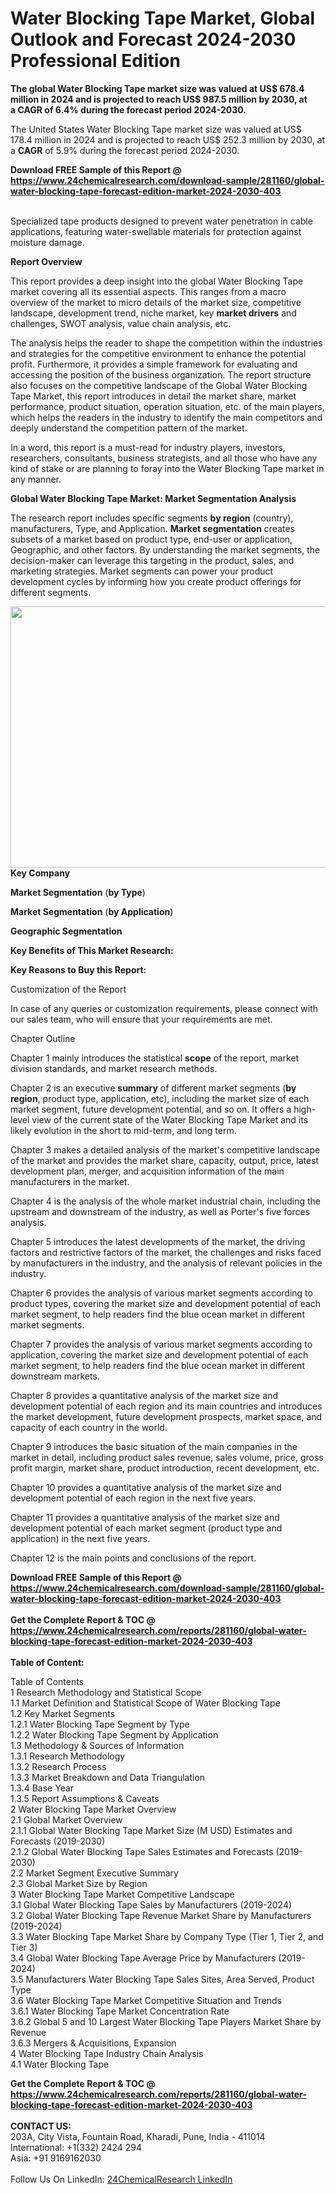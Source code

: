 <h1>Water Blocking Tape Market, Global Outlook and Forecast 2024-2030 Professional Edition</h1><p><strong>The global Water Blocking Tape market size was valued at US$ 678.4 million in 2024 and is projected to reach US$ 987.5 million by 2030, at a CAGR of 6.4% during the forecast period 2024-2030.</strong></p><p>
</p><p>The United States Water Blocking Tape market size was valued at US$ 178.4 million in 2024 and is projected to reach US$ 252.3 million by 2030, at a <strong>CAGR</strong> of 5.9% during the forecast period 2024-2030.</p><div><b>Download FREE Sample of this Report @ 
            <a href="https://www.24chemicalresearch.com/download-sample/281160/global-water-blocking-tape-forecast-edition-market-2024-2030-403">
            https://www.24chemicalresearch.com/download-sample/281160/global-water-blocking-tape-forecast-edition-market-2024-2030-403</a></b></div><br><p>
</p><p>Specialized tape products designed to prevent water penetration in cable applications, featuring water-swellable materials for protection against moisture damage.</p><p>
</p><p><strong>Report Overview</strong></p><p>
</p><p>This report provides a deep insight into the global Water Blocking Tape market covering all its essential aspects. This ranges from a macro overview of the market to micro details of the market size, competitive landscape, development trend, niche market, key <strong>market drivers</strong> and challenges, SWOT analysis, value chain analysis, etc.</p><p>
</p><p></p><p>
</p><p>The analysis helps the reader to shape the competition within the industries and strategies for the competitive environment to enhance the potential profit. Furthermore, it provides a simple framework for evaluating and accessing the position of the business organization. The report structure also focuses on the competitive landscape of the Global Water Blocking Tape Market, this report introduces in detail the market share, market performance, product situation, operation situation, etc. of the main players, which helps the readers in the industry to identify the main competitors and deeply understand the competition pattern of the market.</p><p>
</p><p>In a word, this report is a must-read for industry players, investors, researchers, consultants, business strategists, and all those who have any kind of stake or are planning to foray into the Water Blocking Tape market in any manner.</p><p>
</p><p><strong>Global Water Blocking Tape Market: Market Segmentation Analysis</strong></p><p>
</p><p>The research report includes specific segments <strong>by region</strong> (country), manufacturers, Type, and Application. <strong>Market segmentation</strong> creates subsets of a market based on product type, end-user or application, Geographic, and other factors. By understanding the market segments, the decision-maker can leverage this targeting in the product, sales, and marketing strategies. Market segments can power your product development cycles by informing how you create product offerings for different segments.</p><p>
</p><p></p><p>
</p><p><strong><img alt="" src="https://24chemicalresearch.com/assets/report-images/WaterBlockingTapeEditionMarket.png" style="height:418px; width:731px">Key Company</strong></p><p>
</p><p>
</p><p><strong>Market Segmentation</strong> (<strong>by Type</strong>)</p><p>
</p><p>
</p><p><strong>Market Segmentation</strong> (<strong>by Application</strong>)</p><p>
</p><p>
</p><p><strong>Geographic Segmentation</strong></p><p>
</p><p>
</p><p><strong>Key Benefits of This Market Research:</strong></p><p>
</p><p>
</p><p><strong>Key Reasons to Buy this Report:</strong></p><p>
</p><p>
</p><p>Customization of the Report</p><p>
</p><p>In case of any queries or customization requirements, please connect with our sales team, who will ensure that your requirements are met.</p><p>
</p><p>Chapter Outline</p><p>
</p><p>Chapter 1 mainly introduces the statistical <strong>scope</strong> of the report, market division standards, and market research methods.</p><p>
</p><p>Chapter 2 is an executive <strong>summary</strong> of different market segments (<strong>by region</strong>, product type, application, etc), including the market size of each market segment, future development potential, and so on. It offers a high-level view of the current state of the Water Blocking Tape Market and its likely evolution in the short to mid-term, and long term.</p><p>
</p><p>Chapter 3 makes a detailed analysis of the market's competitive landscape of the market and provides the market share, capacity, output, price, latest development plan, merger, and acquisition information of the main manufacturers in the market.</p><p>
</p><p>Chapter 4 is the analysis of the whole market industrial chain, including the upstream and downstream of the industry, as well as Porter's five forces analysis.</p><p>
</p><p>Chapter 5 introduces the latest developments of the market, the driving factors and restrictive factors of the market, the challenges and risks faced by manufacturers in the industry, and the analysis of relevant policies in the industry.</p><p>
</p><p>Chapter 6 provides the analysis of various market segments according to product types, covering the market size and development potential of each market segment, to help readers find the blue ocean market in different market segments.</p><p>
</p><p>Chapter 7 provides the analysis of various market segments according to application, covering the market size and development potential of each market segment, to help readers find the blue ocean market in different downstream markets.</p><p>
</p><p>Chapter 8 provides a quantitative analysis of the market size and development potential of each region and its main countries and introduces the market development, future development prospects, market space, and capacity of each country in the world.</p><p>
</p><p>Chapter 9 introduces the basic situation of the main companies in the market in detail, including product sales revenue, sales volume, price, gross profit margin, market share, product introduction, recent development, etc.</p><p>
</p><p>Chapter 10 provides a quantitative analysis of the market size and development potential of each region in the next five years.</p><p>
</p><p>Chapter 11 provides a quantitative analysis of the market size and development potential of each market segment (product type and application) in the next five years.</p><p>
</p><p>Chapter 12 is the main points and conclusions of the report.</p><div><b>Download FREE Sample of this Report @ 
            <a href="https://www.24chemicalresearch.com/download-sample/281160/global-water-blocking-tape-forecast-edition-market-2024-2030-403">
            https://www.24chemicalresearch.com/download-sample/281160/global-water-blocking-tape-forecast-edition-market-2024-2030-403</a></b></div><br><div><b>Get the Complete Report & TOC @ 
            <a href="https://www.24chemicalresearch.com/reports/281160/global-water-blocking-tape-forecast-edition-market-2024-2030-403">
            https://www.24chemicalresearch.com/reports/281160/global-water-blocking-tape-forecast-edition-market-2024-2030-403</a></b></div><br>
            <b>Table of Content:</b><p>Table of Contents<br />
 1 Research Methodology and Statistical Scope<br />
 1.1 Market Definition and Statistical Scope of Water Blocking Tape<br />
 1.2 Key Market Segments<br />
 1.2.1 Water Blocking Tape Segment by Type<br />
 1.2.2 Water Blocking Tape Segment by Application<br />
 1.3 Methodology & Sources of Information<br />
 1.3.1 Research Methodology<br />
 1.3.2 Research Process<br />
 1.3.3 Market Breakdown and Data Triangulation<br />
 1.3.4 Base Year<br />
 1.3.5 Report Assumptions & Caveats<br />
 2 Water Blocking Tape Market Overview<br />
 2.1 Global Market Overview<br />
 2.1.1 Global Water Blocking Tape Market Size (M USD) Estimates and Forecasts (2019-2030)<br />
 2.1.2 Global Water Blocking Tape Sales Estimates and Forecasts (2019-2030)<br />
 2.2 Market Segment Executive Summary<br />
 2.3 Global Market Size by Region<br />
 3 Water Blocking Tape Market Competitive Landscape<br />
 3.1 Global Water Blocking Tape Sales by Manufacturers (2019-2024)<br />
 3.2 Global Water Blocking Tape Revenue Market Share by Manufacturers (2019-2024)<br />
 3.3 Water Blocking Tape Market Share by Company Type (Tier 1, Tier 2, and Tier 3)<br />
 3.4 Global Water Blocking Tape Average Price by Manufacturers (2019-2024)<br />
 3.5 Manufacturers Water Blocking Tape Sales Sites, Area Served, Product Type<br />
 3.6 Water Blocking Tape Market Competitive Situation and Trends<br />
 3.6.1 Water Blocking Tape Market Concentration Rate<br />
 3.6.2 Global 5 and 10 Largest Water Blocking Tape Players Market Share by Revenue<br />
 3.6.3 Mergers & Acquisitions, Expansion<br />
 4 Water Blocking Tape Industry Chain Analysis<br />
 4.1 Water Blocking Tape </p><div><b>Get the Complete Report & TOC @ 
            <a href="https://www.24chemicalresearch.com/reports/281160/global-water-blocking-tape-forecast-edition-market-2024-2030-403">
            https://www.24chemicalresearch.com/reports/281160/global-water-blocking-tape-forecast-edition-market-2024-2030-403</a></b></div><br><b>CONTACT US:</b><br>
            203A, City Vista, Fountain Road, Kharadi, Pune, India - 411014<br>
            International: +1(332) 2424 294<br>
            Asia: +91 9169162030 <br><br>
            Follow Us On LinkedIn: <a href="https://www.linkedin.com/company/24chemicalresearch/">24ChemicalResearch LinkedIn</a>